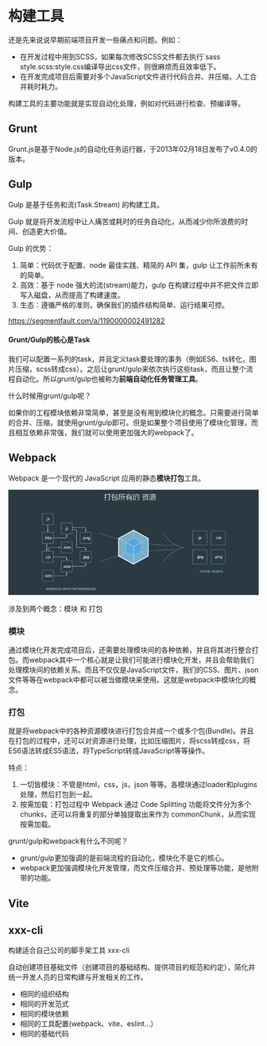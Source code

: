 # 构建工具

还是先来说说早期前端项目开发一些痛点和问题。例如：

* 在开发过程中用到SCSS，如果每次修改SCSS文件都去执行`sass style.scss:style.css编译导出css文件，则很麻烦而且效率低下。
* 在开发完成项目后需要对多个JavaScript文件进行代码合并、并压缩，人工合并耗时耗力。

构建工具的主要功能就是实现自动化处理，例如对代码进行检查、预编译等。

## Grunt

Grunt.js是基于Node.js的自动化任务运行器，于2013年02月18日发布了v0.4.0的版本。

## Gulp

Gulp 是基于任务和流(Task.Stream) 的构建工具。

Gulp 就是将开发流程中让人痛苦或耗时的任务自动化，从而减少你所浪费的时间、创造更大价值。

Gulp 的优势：

1. 简单：代码优于配置、node 最佳实践、精简的 API 集，gulp 让工作前所未有的简单。
2. 高效：基于 node 强大的流(stream)能力，gulp 在构建过程中并不把文件立即写入磁盘，从而提高了构建速度。
3. 生态：遵循严格的准则，确保我们的插件结构简单、运行结果可控。

https://segmentfault.com/a/1190000002491282

#### Grunt/Gulp的核心是Task

我们可以配置一系列的task，并且定义task要处理的事务（例如ES6、ts转化，图片压缩，scss转成css）。之后让grunt/gulp来依次执行这些task，而且让整个流程自动化。所以grunt/gulp也被称为**前端自动化任务管理工具**。

什么时候用grunt/gulp呢？

如果你的工程模块依赖非常简单，甚至是没有用到模块化的概念。只需要进行简单的合并、压缩，就使用grunt/gulp即可。但是如果整个项目使用了模块化管理，而且相互依赖非常强，我们就可以使用更加强大的webpack了。

## Webpack

Webpack 是一个现代的 JavaScript 应用的静态**模块打包**工具。

![](./webpack.png)

涉及到两个概念：模块 和 打包

### 模块

通过模块化开发完成项目后，还需要处理模块间的各种依赖，并且将其进行整合打包。而webpack其中一个核心就是让我们可能进行模块化开发，并且会帮助我们处理模块间的依赖关系。而且不仅仅是JavaScript文件，我们的CSS、图片、json文件等等在webpack中都可以被当做模块来使用。这就是webpack中模块化的概念。

### 打包

就是将webpack中的各种资源模块进行打包合并成一个或多个包(Bundle)。并且在打包的过程中，还可以对资源进行处理，比如压缩图片，将scss转成css，将ES6语法转成ES5语法，将TypeScript转成JavaScript等等操作。

特点：

1. 一切皆模块：不管是html，css，js，json 等等。各模块通过loader和plugins处理，然后打包到一起。
2. 按需加载：打包过程中 Webpack 通过 Code Splitting 功能将文件分为多个 chunks，还可以将重复的部分单独提取出来作为 commonChunk，从而实现按需加载。

grunt/gulp和webpack有什么不同呢？

* grunt/gulp更加强调的是前端流程的自动化，模块化不是它的核心。
* webpack更加强调模块化开发管理，而文件压缩合并、预处理等功能，是他附带的功能。

## Vite

## xxx-cli

构建适合自己公司的脚手架工具 xxx-cli

自动创建项目基础文件（创建项目的基础结构、提供项目的规范和约定），简化并统一开发人员的日常构建与开发相关的工作。

* 相同的组织结构
* 相同的开发范式
* 相同的模块依赖
* 相同的工具配置(webpack、vite、eslint...）
* 相同的基础代码
